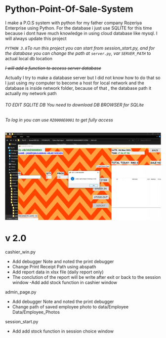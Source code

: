 # Python-Point-Of-Sale-System
I make a P.O.S system with python for my father company Rozeriya Enterprise using Python. For the database i just use SQLITE for this time because i dont have much knowledge in using cloud database like mysql. I will always update this project

_`PYTHON 3.8`To run this project you can start from session_start.py, and for the database
you can change the path at `server.py`, var `SERVER_PATH`_ to actual local db location

_~~I will add a function to access server database~~_

Actually I try to make a database server but I did not know how to do that so I just using my computer 
to become a host for local network and the database is inside network folder, because of that
, the database path it actually my network path

###### TO EDIT SQLITE DB You need to download DB BROWSER for SQLite
###### To log in you can use `RZ0000E0001` to get fully access

![face](/readme_img/1.webp)

v 2.0
=

cashier_win.py
- Add debugger Note and noted the print debugger
- Change Print Receipt Path using abspath
- Add report data in xlsx file (daily report only)
- The conclution of the report will be write after exit or back to the session window
-Add add stock function in cashier window


admin_page.py
- Add debugger Note and noted the print debugger
- Change path of saved employee photo to data/Employee Data/Employee_Photos


session_start.py
- Add add stock function in session choice window

